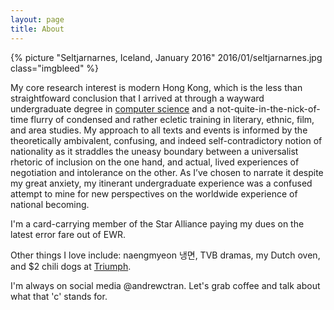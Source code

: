 ```yaml
---
layout: page
title: About
---
```


{% picture "Seltjarnarnes, Iceland, January 2016" 2016/01/seltjarnarnes.jpg class="imgbleed" %}

My core research interest is modern Hong Kong, which is the less than straightfoward conclusion that I arrived at through a wayward undergraduate degree in [computer science](https://drewtran.com/cabinporn) and a not-quite-in-the-nick-of-time flurry of condensed and rather ecletic training in literary, ethnic, film, and area studies. My approach to all texts and events is informed by the theoretically ambivalent, confusing, and indeed self-contradictory notion of nationality as it straddles the uneasy boundary between a universalist rhetoric of inclusion on the one hand, and actual, lived experiences of negotiation and intolerance on the other. As I’ve chosen to narrate it despite my great anxiety, my itinerant undergraduate experience was a confused attempt to mine for new perspectives on the worldwide experience of national becoming. 

I'm a card-carrying member of the Star Alliance paying my dues on the latest error fare out of EWR.

Other things I love include: naengmyeon 냉면, TVB dramas, my Dutch oven, and $2 chili dogs at [Triumph](http://www.triumphbrewing.com/princeton/).

I'm always on social media @andrewctran. Let's grab coffee and talk about what that 'c' stands for.
